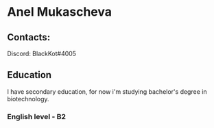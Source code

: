 # Anel Mukascheva

## Contacts:
Discord: BlackKot#4005
## Education
I have secondary education, for now i'm studying bachelor's degree in biotechnology.
### English level - B2
